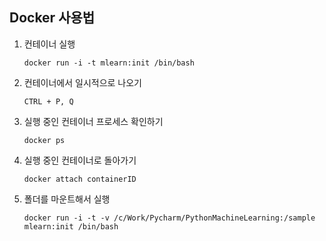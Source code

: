 ## Docker 사용법

1. 컨테이너 실행
    <pre><code>docker run -i -t mlearn:init /bin/bash</code></pre>
    
2. 컨테이너에서 일시적으로 나오기
    <pre><code>CTRL + P, Q</code></pre>

3. 실행 중인 컨테이너 프로세스 확인하기
    <pre><code>docker ps</code></pre>

4. 실행 중인 컨테이너로 돌아가기
    <pre><code>docker attach containerID</code></pre>

5. 폴더를 마운트해서 실행
    <pre><code>docker run -i -t -v /c/Work/Pycharm/PythonMachineLearning:/sample mlearn:init /bin/bash</code></pre>
    
